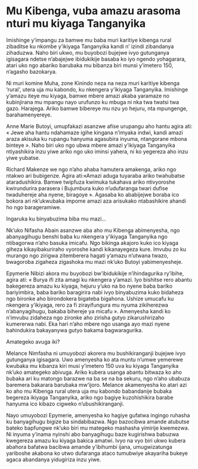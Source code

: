 # Mu Kibenga, vuba amazu arasoma nturi mu kiyaga Tanganyika

Imishinge y’impangu za bamwe mu baba muri karitiye kibenga rural zibaditse ku nkombe y’ikiyaga Tanganyika kandi n’ izindi zibandanya zihaduzwa. Naho biri ukwo, mu buyobozi bujejwe ivyo gutunganya igisagara ndetse n’abajejwe ibidukikije basaba ko iyo ngendo yohagarara, atari uko ngo abariko barubaka mu bibanza biri munsi y’imetero 150, n’agasho bazokarya.

Ni muri komine Muha, zone Kinindo neza na neza muri karitiye kibenga ‘rural’, utera uja mu kabondo, ku nkengera y’ikiyaga Tanganyika. Imishinge y’amazu iteye mu kiyaga, bamwe mbere amazi akaba yaramaze no kubinjirana mu mpangu nayo urufunzo ku mbuga ni nka twa twatsi twa gazo. Harajega. Ariko bamwe bibereye mu nzu yo hejuru, nta mpungenge, barahamenyereye.

Anne Marie Butoyi, umupfakazi asanzwe afise urupangu aho hantu agira ati: « Jewe aha hantu ndahamaze igihe kingana n’imyaka indwi, kandi amazi araza akisuka ku rupangu hanyuma agasubira inyuma, ntangorane mbona binteye ».  Naho biri uko ngo ubwa mbere amazi y’ikiyaga Tanganyika ntiyashikira inzu yiwe ariko ngo uko iminsi yahera, ni ko yegereza aho inzu yiwe yubatse.

Richard Makenze we ngo n’aho ahaba hamutera amakenga, ariko ngo ntakwo ari bubigenze. Agira ati:«Amazi aduga tuyaraba ariko twahubatse ataradushikira. Bamwe twipfuza kwimuka tukahava ariko ntivyoroshe kwirundurira parasera i Bujumbura kuko n’udufaranga twari dufise twaduhereje aha nyene, biragoye ».  Agasaba ko ababijejwe boraba ico bokora ari nk’ukwubaka impome amazi aza arisukako ntabashikire ahandi ho ngo barageramiwe.

Ingaruka ku binyabuzima biba mu mazi…

Nk’uko Nifasha Abain asanzwe aba aho mu Kibenga abimenyesha, ngo abanyagihugu benshi baba ku nkengera y’ikiyaga Tanganyika ngo ntibagorwa n’aho basuka imicafu. Ngo bikinga akajoro kuko ico kiyaga giheza kikayibakuriraho vyoroshe kandi kikanayegeza kure. Imvubu zo ku murango ngo zirigwa zitemberera hagati y’amazu n’utwana twazo, bwagoroba zigaheza zigashoka mu mazi nk’uko Butoyi yabimenyesheje.

Epymerie Nibizi akora mu buyobozi bw’ibidukikije n’ihindagurika ry’ibihe, agira ati: « Burya ifi zita amagi ku nkengera y’amazi. Iyo bishitse rero abantu bakegereza amazu ku kiyaga, hejuru y’uko na bo nyene baba bariko bariyimbira, baba bariko baragirira nabi ivyo binyabuzima kuko bidaheza ngo bironke aho birondokera bigateba bigahona. Ushize umucafu ku nkengera y’ikiyaga, rero za fi zirayifungura mu nyuma zikiherezwa n’abanyagihugu, bakaba bihereje ya micafu ». Amenyesha kandi ko n’imvubu zidaheza ngo zironke aho zirisha gutyo zikarushirizaho kumererwa nabi. Eka hari n’aho mbere ngo usanga ayo mazi nyene bahindukira bakayanywa gutyo bakama bagwaragurika.

Amategeko avuga iki?

Melance Nimfasha ni umuyobozi akorera mu bushikiranganji bujejwe ivyo gutunganya igisagara. Uwo amenyesha ko ata muntu n’umwe yemerewe kwubaka mu kibanza kiri musi y’imetero 150 uva ku kiyaga Tanganyika nk’uko amategeko abivuga. Ariko kubera usanga abantu bitwaza ko aho bubaka ari ku matongo barazwe na ba se na ba sekuru, ngo n’aho ubabuza baremera bakarara barubaka mw’ijoro. Melance akamenyesha ko atari azi ko aho mu Kibenga rural utera uja mu kabondo babandanije bubaka begereza ikiyaga Tanganyika, ariko ngo bagiye kuzohishikira barabe hanyuma ico kibazo cigweko n’ubushikiranganji.

Nayo umuyobozi Epymerie, amenyesha ko hagiye gufatwa ingingo ruhasha ku banyagihugu bigize ba sindabibazwa. Ngo bazocibwa amande atubutse bateko bapfungwe nk’uko biri mu mategeko mashasha yimirije kwemezwa. Ni inyuma y’inama nyinshi abo banyagihugu baze kugirishwa babuzwa kwegereza amazu ku kiyaga bakica amatwi. Ivyo na vyo biri ukwo kubera abahora bafatwa bacibwa amande y’ibihumbi ijana, umugwizatunga yariboshe akabona ko utwo dufaranga ataco tumubwiye akayariha bukeye agaca abandanya yidugiriza inzu yiwe.